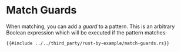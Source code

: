 # Match Guards

When matching, you can add a _guard_ to a pattern. This is an arbitrary Boolean
expression which will be executed if the pattern matches:

```rust,editable
{{#include ../../third_party/rust-by-example/match-guards.rs}}
```
